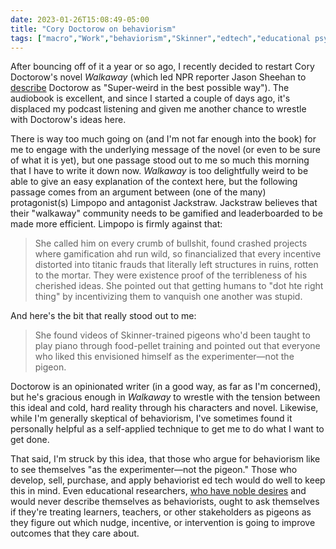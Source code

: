 ```yaml
---
date: 2023-01-26T15:08:49-05:00
title: "Cory Doctorow on behaviorism"
tags: ["macro","Work","behaviorism","Skinner","edtech","educational psychology","Cory Doctorow","Walkaway","learning theories","education","research"]
---
```

After bouncing off of it a year or so ago, I recently decided to restart Cory Doctorow's novel *Walkaway* (which led NPR reporter Jason Sheehan to [describe](https://www.npr.org/2017/04/27/523587179/in-walkaway-a-blueprint-for-a-new-weird-but-better-world) Doctorow as "Super-weird in the best possible way"). The audiobook is excellent, and since I started a couple of days ago, it's displaced my podcast listening and given me another chance to wrestle with Doctorow's ideas here. 

There is way too much going on (and I'm not far enough into the book) for me to engage with the underlying message of the novel (or even to be sure of what it is yet), but one passage stood out to me so much this morning that I have to write it down now. *Walkaway* is too delightfully weird to be able to give an easy explanation of the context here, but the following passage comes from an argument between (one of the many) protagonist(s) Limpopo and antagonist Jackstraw. Jackstraw believes that their "walkaway" community needs to be gamified and leaderboarded to be made more efficient. Limpopo is firmly against that:

> She called him on every crumb of bullshit, found crashed projects where gamification ahd run wild, so financialized that every incentive distorted into titanic frauds that literally left structures in ruins, rotten to the mortar. They were existence proof of the terribleness of his cherished ideas. She pointed out that getting humans to "dot hte right thing" by incentivizing them to vanquish one another was stupid. 

And here's the bit that really stood out to me:

> She found videos of Skinner-trained pigeons who'd been taught to play piano through food-pellet training and pointed out that everyone who liked this envisioned himself as the experimenter—not the pigeon.

Doctorow is an opinionated writer (in a good way, as far as I'm concerned), but he's gracious enough in *Walkaway* to wrestle with the tension between this ideal and cold, hard reality through his characters and novel. Likewise, while I'm generally skeptical of behaviorism, I've sometimes found it personally helpful as a self-applied technique to get me to do what I want to get done.

That said, I'm struck by this idea, that those who argue for behaviorism like to see themselves "as the experimenter—not the pigeon." Those who develop, sell, purchase, and apply behaviorist ed tech would do well to keep this in mind. Even educational researchers, [who have noble desires](https://spencergreenhalgh.com/work/2023-01-26-the-desire/) and would never describe themselves as behaviorists, ought to ask themselves if they're treating learners, teachers, or other stakeholders as pigeons as they figure out which nudge, incentive, or intervention is going to improve outcomes that they care about.